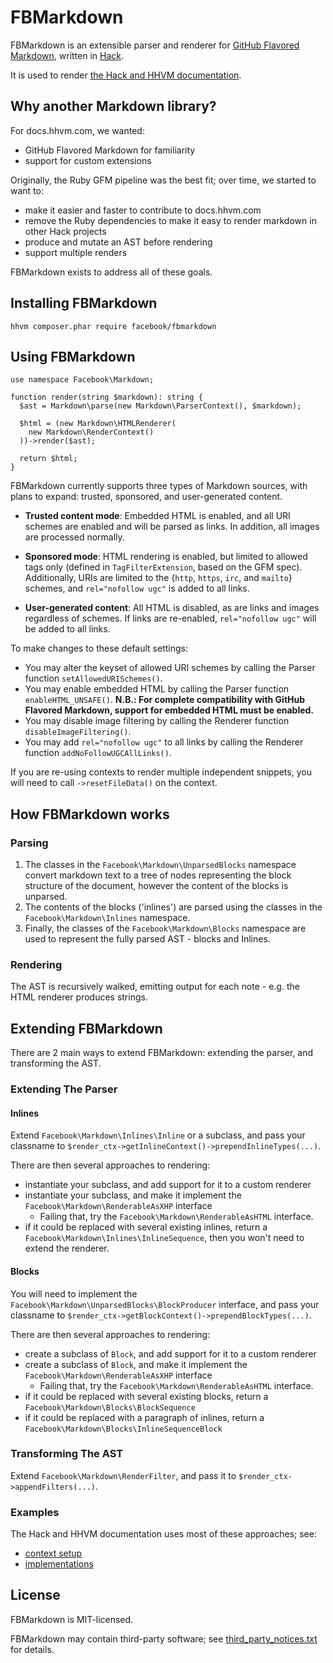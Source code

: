 # FBMarkdown
FBMarkdown is an extensible parser and renderer for [GitHub Flavored Markdown](https://github.github.com/gfm/),
written in [Hack](http://hacklang.org).

It is used to render [the Hack and HHVM documentation](https://docs.hhvm.com).

## Why another Markdown library?

For docs.hhvm.com, we wanted:

- GitHub Flavored Markdown for familiarity
- support for custom extensions

Originally, the Ruby GFM pipeline was the best fit; over time, we started to want to:

- make it easier and faster to contribute to docs.hhvm.com
- remove the Ruby dependencies to make it easy to render markdown in other Hack projects
- produce and mutate an AST before rendering
- support multiple renders

FBMarkdown exists to address all of these goals.

## Installing FBMarkdown

    hhvm composer.phar require facebook/fbmarkdown

## Using FBMarkdown

```Hack
use namespace Facebook\Markdown;

function render(string $markdown): string {
  $ast = Markdown\parse(new Markdown\ParserContext(), $markdown);

  $html = (new Markdown\HTMLRenderer(
    new Markdown\RenderContext()
  ))->render($ast);

  return $html;
}
```

FBMarkdown currently supports three types of Markdown sources, with plans to expand: trusted, sponsored, and user-generated content.

- __Trusted content mode__: Embedded HTML is enabled, and all URI schemes are enabled and will be parsed as links. In addition, all images are processed normally. 

- __Sponsored mode__: HTML rendering is enabled, but limited to allowed tags only (defined in `TagFilterExtension`, based on the GFM spec). Additionally, URIs are limited to the {`http`, `https`, `irc`, and `mailto`} schemes, and `rel="nofollow ugc"` is added to all links.

- __User-generated content__: All HTML is disabled, as are links and images regardless of schemes. If links are re-enabled, `rel="nofollow ugc"` will be added to all links.

To make changes to these default settings:
- You may alter the keyset of allowed URI schemes by calling the Parser function `setAllowedURISchemes()`.
- You may enable embedded HTML by calling the Parser function `enableHTML_UNSAFE()`. __N.B.: For complete compatibility with GitHub Flavored Markdown, support for embedded HTML must be enabled.__ 
- You may disable image filtering by calling the Renderer function `disableImageFiltering()`.
- You may add `rel="nofollow ugc"` to all links by calling the Renderer function `addNoFollowUGCAllLinks()`.

If you are re-using contexts to render multiple independent snippets, you will need to call `->resetFileData()` on the context.

## How FBMarkdown works

### Parsing

1. The classes in the `Facebook\Markdown\UnparsedBlocks` namespace convert
   markdown text to a tree of nodes representing the block structure of
   the document, however the content of the blocks is unparsed.
1. The contents of the blocks ('inlines') are parsed using the classes in the
   `Facebook\Markdown\Inlines` namespace.
1. Finally, the classes of the `Facebook\Markdown\Blocks` namespace are used to
   represent the fully parsed AST - blocks and Inlines.

### Rendering

The AST is recursively walked, emitting output for each note - e.g. the HTML renderer produces strings.

## Extending FBMarkdown

There are 2 main ways to extend FBMarkdown: extending the parser, and transforming the AST.

### Extending The Parser

#### Inlines

Extend `Facebook\Markdown\Inlines\Inline` or a subclass, and pass your classname to
`$render_ctx->getInlineContext()->prependInlineTypes(...)`.

There are then several approaches to rendering:
 - instantiate your subclass, and add support for it to a custom renderer
 - instantiate your subclass, and make it implement the `Facebook\Markdown\RenderableAsXHP` interface
   - Failing that, try the `Facebook\Markdown\RenderableAsHTML` interface.
 - if it could be replaced with several existing inlines, return a
   `Facebook\Markdown\Inlines\InlineSequence`, then you won't need to extend the renderer.

#### Blocks

You will need to implement the `Facebook\Markdown\UnparsedBlocks\BlockProducer` interface, and pass your classname
to `$render_ctx->getBlockContext()->prependBlockTypes(...)`.

There are then several approaches to rendering:
 - create a subclass of `Block`, and add support for it to a custom renderer
 - create a subclass of `Block`, and make it implement the `Facebook\Markdown\RenderableAsXHP` interface
   - Failing that, try the `Facebook\Markdown\RenderableAsHTML` interface.
 - if it could be replaced with several existing blocks, return a
   `Facebook\Markdown\Blocks\BlockSequence`
 - if it could be replaced with a paragraph of inlines, return a `Facebook\Markdown\Blocks\InlineSequenceBlock`

### Transforming The AST

Extend `Facebook\Markdown\RenderFilter`, and pass it to `$render_ctx->appendFilters(...)`.

### Examples

The Hack and HHVM documentation uses most of these approaches; see:

- [context setup](https://github.com/hhvm/user-documentation/blob/master/src/build/MarkdownRenderer.php)
- [implementations](https://github.com/hhvm/user-documentation/tree/master/src/markdown-extensions)

## License

FBMarkdown is MIT-licensed.

FBMarkdown may contain third-party software; see [third\_party\_notices.txt](third_party_notices.txt) for details.
